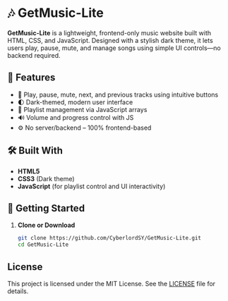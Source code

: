 # 🎶 GetMusic-Lite

**GetMusic-Lite** is a lightweight, frontend-only music website built with HTML, CSS, and JavaScript. Designed with a stylish dark theme, it lets users play, pause, mute, and manage songs using simple UI controls—no backend required.

## 🌟 Features

- 🎵 Play, pause, mute, next, and previous tracks using intuitive buttons
- 🌓 Dark-themed, modern user interface
- 🧠 Playlist management via JavaScript arrays
- 🔊 Volume and progress control with JS
- ⚙️ No server/backend – 100% frontend-based

## 🛠️ Built With

- **HTML5**
- **CSS3** (Dark theme)
- **JavaScript** (for playlist control and UI interactivity)

## 🚀 Getting Started

1. **Clone or Download**  
   ```bash
   git clone https://github.com/CyberlordSY/GetMusic-Lite.git
   cd GetMusic-Lite
   ```



## License

This project is licensed under the MIT License. See the [LICENSE](LICENSE) file for details.